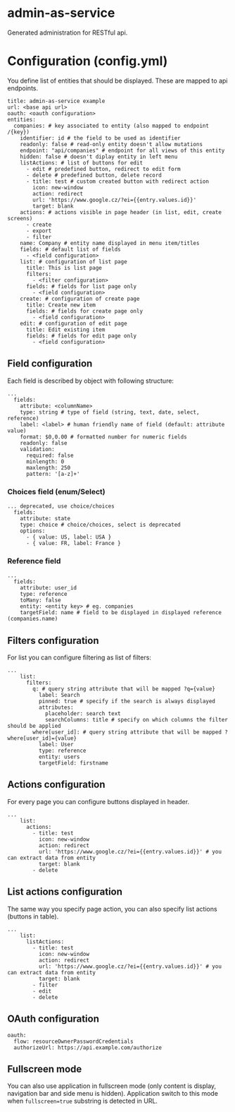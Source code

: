 # admin-as-service

Generated administration for RESTful api.

# Configuration (config.yml)

You define list of entities that should be displayed. These are mapped to api endpoints.

```
title: admin-as-service example
url: <base api url>
oauth: <oauth configuration>
entities:
  companies: # key associated to entity (also mapped to endpoint /{key})
    identifier: id # the field to be used as identifier
    readonly: false # read-only entity doesn't allow mutations
    endpoint: "api/companies" # endpoint for all views of this entity
    hidden: false # doesn't diplay entity in left menu
    listActions: # list of buttons for edit
      - edit # predefined button, redirect to edit form
      - delete # predefined button, delete record
      - title: test # custom created button with redirect action
        icon: new-window
        action: redirect
        url: 'https://www.google.cz/?ei={{entry.values.id}}'
        target: blank
    actions: # actions visible in page header (in list, edit, create screens)
      - create
      - export
      - filter
    name: Company # entity name displayed in menu item/titles
    fields: # default list of fields
      - <field configuration>
    list: # configuration of list page
      title: This is list page
      filters:
        - <filter configuration>
      fields: # fields for list page only
        - <field configuration>
    create: # configuration of create page
      title: Create new item
      fields: # fields for create page only
        - <field configuration>
    edit: # configuration of edit page
      title: Edit existing item
      fields: # fields for edit page only
        - <field configuration>
```

## Field configuration

Each field is described by object with following structure:

```
...
  fields:
    attribute: <columnName>
    type: string # type of field (string, text, date, select, reference)
    label: <label> # human friendly name of field (default: attribute value)
    format: $0,0.00 # formatted number for numeric fields
    readonly: false
    validation:
      required: false
      minlength: 0
      maxlength: 250
      pattern: '[a-z]+'
```

### Choices field (enum/Select)

```
... deprecated, use choice/choices
  fields:
    attribute: state
    type: choice # choice/choices, select is deprecated
    options:
      - { value: US, label: USA }
      - { value: FR, label: France }
```

### Reference field

```
...
  fields:
    attribute: user_id
    type: reference
    toMany: false
    entity: <entity key> # eg. companies
    targetField: name # field to be displayed in displayed reference (companies.name)
```

## Filters configuration

For list you can configure filtering as list of filters:

```
...
    list:
      filters:
        q: # query string attribute that will be mapped ?q={value}
          label: Search
          pinned: true # specify if the search is always displayed
          attributes:
            placeholder: search text
            searchColumns: title # specify on which columns the filter should be applied
        where[user_id]: # query string attribute that will be mapped ?where[user_id]={value}
          label: User
          type: reference
          entity: users
          targetField: firstname
```

## Actions configuration

For every page you can configure buttons displayed in header.

```
...
    list:
      actions:
        - title: test
          icon: new-window
          action: redirect
          url: 'https://www.google.cz/?ei={{entry.values.id}}' # you can extract data from entity
          target: blank
        - delete
```

## List actions configuration

The same way you specify page action, you can also specify list actions (buttons in table).

```
...
    list:
      listActions:
        - title: test
          icon: new-window
          action: redirect
          url: 'https://www.google.cz/?ei={{entry.values.id}}' # you can extract data from entity
          target: blank
        - filter
        - edit
        - delete
```

## OAuth configuration

```
oauth:
  flow: resourceOwnerPasswordCredentials
  authorizeUrl: https://api.example.com/authorize
```

## Fullscreen mode

You can also use application in fullscreen mode (only content is display, navigation bar and side menu is hidden).
Application switch to this mode when `fullscreen=true` substring is detected in URL.
